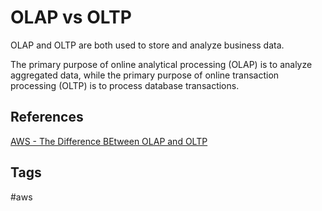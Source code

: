 # OLAP vs OLTP

OLAP and OLTP are both used to store and analyze business data.  

The primary purpose of online analytical processing (OLAP) is to analyze aggregated data, while the primary purpose of online transaction processing (OLTP) is to process database transactions.  

## References
[AWS - The Difference BEtween OLAP and OLTP](https://aws.amazon.com/compare/the-difference-between-olap-and-oltp/)

## Tags
#aws
